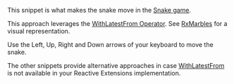 This snippet is what makes the snake move in the
[Snake game](https://julienmoumne.github.io/rx-training-games/#?title=snake).

This approach leverages the
[WithLatestFrom Operator](https://github.com/Reactive-Extensions/RxJS/blob/master/doc/api/core/operators/withlatestfrom.md).
See [RxMarbles](http://rxmarbles.com/#withLatestFrom) for a visual representation.

Use the Left, Up, Right and Down arrows of your keyboard to move the snake.

The other snippets provide alternative approaches in case
[WithLatestFrom](https://github.com/Reactive-Extensions/RxJS/blob/master/doc/api/core/operators/withlatestfrom.md)
is not available in your Reactive Extensions implementation.